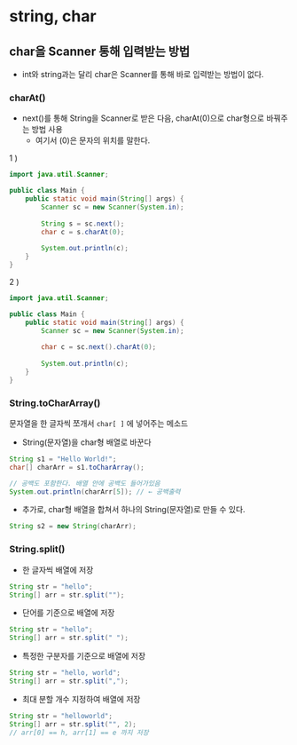 # string, char

## char을 Scanner 통해 입력받는 방법

- int와 string과는 달리 char은 Scanner를 통해 바로 입력받는 방법이 없다.

### charAt()

- next()를 통해 String을 Scanner로 받은 다음, charAt(0)으로 char형으로 바꿔주는 방법 사용
    - 여기서 (0)은 문자의 위치를 말한다.

1 )

```java
import java.util.Scanner;

public class Main {
	public static void main(String[] args) {
		Scanner sc = new Scanner(System.in);
		
		String s = sc.next();
		char c = s.charAt(0);
		
		System.out.println(c);
	}
}
```

2 )

```java
import java.util.Scanner;

public class Main {
	public static void main(String[] args) {
		Scanner sc = new Scanner(System.in);
		
		char c = sc.next().charAt(0);
		
		System.out.println(c);
	}
}
```

### String.toCharArray()

문자열을 한 글자씩 쪼개서 `char[ ]` 에 넣어주는 메소드

- String(문자열)을 char형 배열로 바꾼다

```java
String s1 = "Hello World!";
char[] charArr = s1.toCharArray();

// 공백도 포함한다. 배열 안에 공백도 들어가있음
System.out.println(charArr[5]); // ← 공백출력
```

- 추가로, char형 배열을 합쳐서 하나의 String(문자열)로 만들 수 있다.

```java
String s2 = new String(charArr);
```

### String.split()

- 한 글자씩  배열에 저장

```java
String str = "hello";
String[] arr = str.split("");
```

- 단어를 기준으로 배열에 저장

```java
String str = "hello";
String[] arr = str.split(" ");
```

- 특정한 구분자를 기준으로 배열에 저장

```java
String str = "hello, world";
String[] arr = str.split(",");
```

- 최대 분할 개수 지정하여 배열에 저장

```java
String str = "helloworld";
String[] arr = str.split("", 2);
// arr[0] == h, arr[1] == e 까지 저장
```
